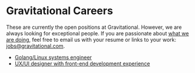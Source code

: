 # Gravitational Careers

These are currently the open positions at Gravitational. However, we are always looking for exceptional people. If you are passionate about <a href="http://gravitational.com/contact.html">what we are doing</a>, feel free to email us with your resume or links to your work: <a href="mailto:jobs@gravitational.com">jobs@gravitational.com</a>.

* <a href="https://github.com/gravitational/careers/blob/master/senior-backend-engineer.md">Golang/Linux systems engineer</a>
* <a href="https://github.com/gravitational/careers/blob/master/ux-frontend-developer.md">UX/UI designer with front-end development experience</a>
